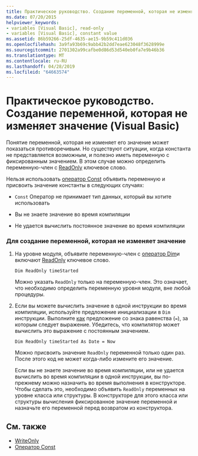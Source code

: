 ```yaml
---
title: Практическое руководство. Создание переменной, которая не изменяет значение (Visual Basic)
ms.date: 07/20/2015
helpviewer_keywords:
- variables [Visual Basic], read-only
- variables [Visual Basic], constant value
ms.assetid: 86b59266-25df-4635-ae15-9b59c411d036
ms.openlocfilehash: 3a9fa93b69c9abb42b2dd7eae623048f3628999e
ms.sourcegitcommit: 2701302a99cafbe0d86d53d540eb0fa7e9b46b36
ms.translationtype: MT
ms.contentlocale: ru-RU
ms.lasthandoff: 04/28/2019
ms.locfileid: "64663574"
---
```

# <a name="how-to-create-a-variable-that-does-not-change-in-value-visual-basic"></a>Практическое руководство. Создание переменной, которая не изменяет значение (Visual Basic)
Понятие переменной, которая не изменяет его значение может показаться противоречивым. Но существуют ситуации, когда константа не представляется возможным, и полезно иметь переменную с фиксированным значением. В этом случае можно определить переменную-член с [ReadOnly](../../../../visual-basic/language-reference/modifiers/readonly.md) ключевое слово.  
  
 Нельзя использовать [оператор Const](../../../../visual-basic/language-reference/statements/const-statement.md) объявить переменную и присвоить значение константы в следующих случаях:  
  
- `Const` Оператор не принимает тип данных, который вы хотите использовать  
  
- Вы не знаете значение во время компиляции  
  
- Не удается вычислить постоянное значение во время компиляции  
  
### <a name="to-create-a-variable-that-does-not-change-in-value"></a>Для создание переменной, которая не изменяет значение  
  
1. На уровне модуля, объявите переменную-член с [оператор Dim](../../../../visual-basic/language-reference/statements/dim-statement.md)и включают [ReadOnly](../../../../visual-basic/language-reference/modifiers/readonly.md) ключевое слово.  
  
    ```  
    Dim ReadOnly timeStarted  
    ```  
  
     Можно указать `ReadOnly` только на переменную-член. Это означает, что необходимо определить переменную уровня модуля, вне любой процедуры.  
  
2. Если вы можете вычислить значение в одной инструкции во время компиляции, используйте предложение инициализации в `Dim` инструкции. Выполните [как](../../../../visual-basic/language-reference/statements/as-clause.md) предложение со знака равенства (`=`), за которым следует выражение. Убедитесь, что компилятор может вычислить это выражение с постоянным значением.  
  
    ```  
    Dim ReadOnly timeStarted As Date = Now  
    ```  
  
     Можно присвоить значение `ReadOnly` переменной только один раз. После этого код не может когда-либо измените его значение.  
  
     Если вы не знаете значение во время компиляции, или не удается вычислить во время компиляции в одной инструкции, вы по-прежнему можно назначить во время выполнения в конструкторе. Чтобы сделать это, необходимо объявить `ReadOnly` переменных на уровне класса или структуры. В конструкторе для этого класса или структуры вычисления фиксированное значение переменной и назначьте его переменной перед возвратом из конструктора.  
  
## <a name="see-also"></a>См. также

- [WriteOnly](../../../../visual-basic/language-reference/modifiers/writeonly.md)
- [Оператор Const](../../../../visual-basic/language-reference/statements/const-statement.md)
